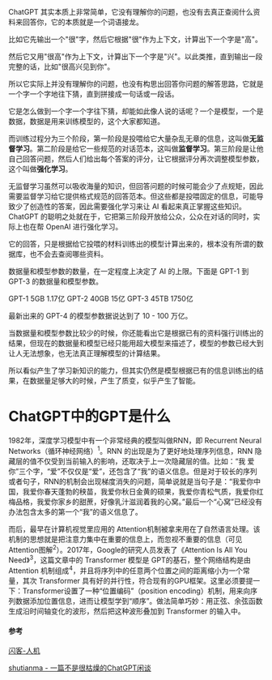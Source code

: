 ChatGPT 其实本质上非常简单，它没有理解你的问题，也没有去真正查阅什么资料来回答你，它的本质就是一个词语接龙。

比如它先输出一个"很"字，然后它根据"很"作为上下文，计算出下一个字是"高"。

然后它又用"很高"作为上下文，计算出下一个字是"兴"。以此类推，直到输出一段完整的话，比如"很高兴见到你"。

所以它实际上并没有理解你的问题，也没有构思出回答你问题的解答思路，它就是一个字一个字地往下猜，直到拼接成一句话或一段话。



它是怎么做到一个字一个字往下猜，却能如此像人说的话呢？一个是模型，一个是数据，数据是用来训练模型的，这个大家都知道。

而训练过程分为三个阶段，第一阶段是投喂给它大量杂乱无章的信息，这叫做**无监督学习**。第二阶段是给它一些规范的对话范本，这叫做**监督学习**。第三阶段是让他自己回答问题，然后人们给出每个答案的评分，让它根据评分再次调整模型参数，这个叫做**强化学习**。

无监督学习虽然可以吸收海量的知识，但回答问题的时候可能会少了点规矩，因此需要监督学习给它提供格式规范的回答范本。但这些都是投喂固定的信息，可能导致少了创造性的答案，因此需要强化学习来让 AI 看起来真正掌握这些知识。ChatGPT 的聪明之处就在于，它把第三阶段开放给公众，公众在对话的同时，实际上也在帮 OpenAI 进行强化学习。

它的回答，只是根据给它投喂的材料训练出的模型计算出来的，根本没有所谓的数据库，也不会去查阅哪些资料。



数据量和模型参数的数量，在一定程度上决定了 AI 的上限。下面是 GPT-1 到 GPT-3 的数据量和模型参数。

GPT-1  5GB  1.17亿
GPT-2  40GB 15亿
GPT-3  45TB  1750亿

最新出来的 GPT-4 的模型参数据说达到了 10 - 100 万亿。



当数据量和模型参数比较少的时候，你还能看出它是根据已有的资料强行训练出的结果，但现在的数据量和模型已经只能用超大模型来描述了，模型的参数已经大到让人无法想象，也无法真正理解模型的计算结果。

所以看似产生了学习新知识的能力，但其实仍然是模型根据已有的信息训练出的结果，在数据量足够大的时候，产生了质变，似乎产生了智能。





# ChatGPT中的GPT是什么

1982年，深度学习模型中有一个非常经典的模型叫做RNN，即 Recurrent Neural Networks（循环神经网络）<sup>1</sup>。RNN 的出现是为了更好地处理序列信息，RNN 隐藏层的值不仅受到当前输入的影响，还取决于上一次隐藏层的值。比如：“我 爱 你”三个字，“爱”不仅仅是“爱”，还包含了“我”的语义信息。但是对于较长的序列或者句子，RNN的机制会出现梯度消失的问题，简单说就是当句子是：“我爱你中国，我爱你春天蓬勃的秧苗，我爱你秋日金黄的硕果，我爱你青松气质，我爱你红梅品格，我爱你家乡的甜蔗，好像乳汁滋润着我的心窝。”最后一个“心窝”已经没有办法包含太多的第一个“我”的语义信息了。

而后，最早在计算机视觉里应用的 Attention机制被拿来用在了自然语言处理。该机制的思想就是把注意力集中在重要的信息上，而忽视不重要的信息（可见Attention图解<sup>2</sup>）。2017年，Google的研究人员发表了《Attention Is All You Need》<sup>3</sup>，这篇文章中的 Transformer 模型是 GPT的基石，整个网络结构是由Attention 机制组成<sup>4</sup>，并且将序列中的任意两个位置之间的距离缩小为一个常量，其次 Transformer 具有好的并行性，符合现有的GPU框架。这里必须要提一下：Transformer设置了一种“位置编码”（position encoding）机制，用来向序列数据添加位置信息，进而让模型学到“顺序”。做法简单巧妙：用正弦、余弦函数生成沿时间轴变化的波形，然后把这种波形叠加到 Transformer 的输入中。





#### 参考

[闪客-人机](https://mp.weixin.qq.com/s/tHgGtsWBDyM7v-nkiwHVzQ)

[shutianma - 一篇不是很枯燥的ChatGPT闲谈](https://mp.weixin.qq.com/s/EohQySoEAyGtzxRcqAolwQ)